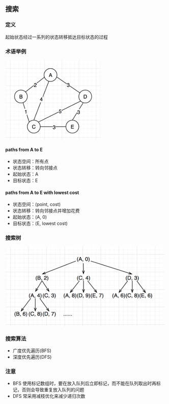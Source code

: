 ## 搜索
### 定义
起始状态经过一系列的状态转移抵达目标状态的过程

### 术语举例
<img src="../images/search/weighted_graph.png" width="300" height="250">

#### paths from A to E
- 状态空间：所有点
- 状态转移：转向邻接点
- 起始状态：A
- 目标状态：E

#### paths from A to E with lowest cost
- 状态空间：(point, cost)
- 状态转移：转向邻接点并增加花费
- 起始状态：(A, 0)
- 目标状态：(E, lowest cost)

### 搜索树
<img src="../images/search/search_tree.png" width="500" height="250">

### 搜索算法
- 广度优先遍历(BFS)
- 深度优先遍历(DFS)

### 注意
- BFS 使用标记数组时，要在放入队列后立即标记，而不能在队列取出时再标记，否则会导致重复放入队列的问题
- DFS 常采用减枝优化来减少递归次数

